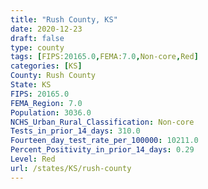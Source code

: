 ```yaml
---
title: "Rush County, KS"
date: 2020-12-23
draft: false
type: county
tags: [FIPS:20165.0,FEMA:7.0,Non-core,Red]
categories: [KS]
County: Rush County
State: KS
FIPS: 20165.0
FEMA_Region: 7.0
Population: 3036.0
NCHS_Urban_Rural_Classification: Non-core
Tests_in_prior_14_days: 310.0
Fourteen_day_test_rate_per_100000: 10211.0
Percent_Positivity_in_prior_14_days: 0.29
Level: Red
url: /states/KS/rush-county
---
```



